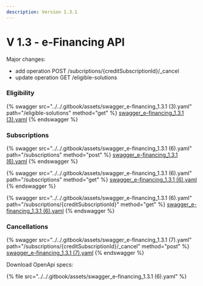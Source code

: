 ```yaml
---
description: Version 1.3.1
---
```


# V 1.3 - e-Financing API

Major changes:

* add operation POST /subcriptions/{creditSubscriptionId}/\_cancel
* update operation GET /eligible-solutions

### Eligibility

{% swagger src="../../.gitbook/assets/swagger_e-financing_1.3.1 (3).yaml" path="/eligible-solutions" method="get" %}
[swagger_e-financing_1.3.1 (3).yaml](<../../.gitbook/assets/swagger_e-financing_1.3.1 (3).yaml>)
{% endswagger %}

### Subscriptions

{% swagger src="../../.gitbook/assets/swagger_e-financing_1.3.1 (6).yaml" path="/subscriptions" method="post" %}
[swagger_e-financing_1.3.1 (6).yaml](<../../.gitbook/assets/swagger_e-financing_1.3.1 (6).yaml>)
{% endswagger %}

{% swagger src="../../.gitbook/assets/swagger_e-financing_1.3.1 (6).yaml" path="/subscriptions" method="get" %}
[swagger_e-financing_1.3.1 (6).yaml](<../../.gitbook/assets/swagger_e-financing_1.3.1 (6).yaml>)
{% endswagger %}

{% swagger src="../../.gitbook/assets/swagger_e-financing_1.3.1 (6).yaml" path="/subscriptions/{creditSubscriptionId}" method="get" %}
[swagger_e-financing_1.3.1 (6).yaml](<../../.gitbook/assets/swagger_e-financing_1.3.1 (6).yaml>)
{% endswagger %}

### Cancellations

{% swagger src="../../.gitbook/assets/swagger_e-financing_1.3.1 (7).yaml" path="/subscriptions/{creditSubscriptionId}/_cancel" method="post" %}
[swagger_e-financing_1.3.1 (7).yaml](<../../.gitbook/assets/swagger_e-financing_1.3.1 (7).yaml>)
{% endswagger %}

Download OpenApi specs:

{% file src="../../.gitbook/assets/swagger_e-financing_1.3.1 (6).yaml" %}
